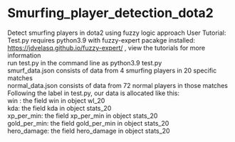 # Smurfing_player_detection_dota2
Detect smurfing players in dota2 using fuzzy logic approach
User Tutorial:
   Test.py requires python3.9 with fuzzy-expert pacakge installed: https://jdvelasq.github.io/fuzzy-expert/ , view the tutorials for more information<br />
   run test.py in the command line as python3.9 test.py<br />
   smurf_data.json consists of data from 4 smurfing players in 20 specific matches<br />
   normal_data.json consists of data from 72 normal players in those matches<br />
   Following the label in test.py, our data is allocated like this:<br />
   win : the field win in object wl_20<br />
   kda: the field kda in object stats_20<br />
   xp_per_min: the field xp_per_min in object stats_20<br />
   gold_per_min: the field gold_per_min in object stats_20<br />
   hero_damage: the field hero_damage in object stats_20<br />
   
